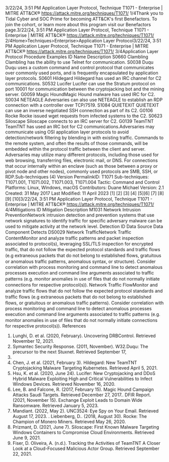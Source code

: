 3/22/24, 3:51 PM Application Layer Protocol, Technique T1071 - Enterprise | MITRE ATT&CK®
https://attack.mitre.org/techniques/T1071/ 1/4Thank you to Tidal Cyber and SOC Prime for becoming ATT&CK's ﬁrst Benefactors. To join the cohort, or learn more about this program visit our
Benefactors page.3/22/24, 3:51 PM Application Layer Protocol, Technique T1071 - Enterprise | MITRE ATT&CK®
https://attack.mitre.org/techniques/T1071/ 2/4Home>Techniques>Enterprise>Application Layer Protocol3/22/24, 3:51 PM Application Layer Protocol, Technique T1071 - Enterprise | MITRE ATT&CK®
https://attack.mitre.org/techniques/T1071/ 3/4Application Layer Protocol
Procedure Examples
ID Name Description
S0660 Clambling Clambling has the ability to use Telnet for communication.
S0038 Duqu Duqu uses a custom command and control protocol that communicates over commonly used ports, and is
frequently encapsulated by application layer protocols.
S0601 Hildegard Hildegard has used an IRC channel for C2 communications.
S0532 Lucifer Lucifer can use the Stratum protocol on port 10001 for communication between the cryptojacking bot and the
mining server.
G0059 Magic
HoundMagic Hound malware has used IRC for C2.
S0034 NETEAGLE Adversaries can also use NETEAGLE to establish an RDP connection with a controller over TCP/7519.
S1084 QUIETEXIT QUIETEXIT can use an inverse negotiated SSH connection as part of its C2.
G0106 Rocke Rocke issued wget requests from infected systems to the C2.
S0623 Siloscape Siloscape connects to an IRC server for C2.
G0139 TeamTNT TeamTNT has used an IRC bot for C2 communications.Adversaries may communicate using OSI application layer protocols to avoid detection/network ﬁltering by blending in with existing traﬃc.
Commands to the remote system, and often the results of those commands, will be embedded within the protocol traﬃc between the client
and server.
Adversaries may utilize many different protocols, including those used for web browsing, transferring ﬁles, electronic mail, or DNS. For
connections that occur internally within an enclave (such as those between a proxy or pivot node and other nodes), commonly used
protocols are SMB, SSH, or RDP.Sub-techniques (4)
Version PermalinkID: T1071
Sub-techniques:  T1071.001, T1071.002, T1071.003, T1071.004
 
Tactic: Command and Control
 
Platforms: Linux, Windows, macOS
Contributors: Duane Michael
Version: 2.1
Created: 31 May 2017
Last Modiﬁed: 11 April 2023
[1]
[2]
[3]
[4]
[5][6]
[7]
[8]
[9]
[10]3/22/24, 3:51 PM Application Layer Protocol, Technique T1071 - Enterprise | MITRE ATT&CK®
https://attack.mitre.org/techniques/T1071/ 4/4Mitigations
ID Mitigation Description
M1031 Network Intrusion
PreventionNetwork intrusion detection and prevention systems that use network signatures to identify traﬃc for
speciﬁc adversary malware can be used to mitigate activity at the network level.
Detection
ID Data Source Data Component Detects
DS0029 Network TraﬃcNetwork Traﬃc
ContentMonitor and analyze traﬃc patterns and packet inspection associated to protocol(s),
leveraging SSL/TLS inspection for encrypted traﬃc, that do not follow the expected
protocol standards and traﬃc ﬂows (e.g extraneous packets that do not belong to
established ﬂows, gratuitous or anomalous traﬃc patterns, anomalous syntax, or
structure). Consider correlation with process monitoring and command line to detect
anomalous processes execution and command line arguments associated to traﬃc
patterns (e.g. monitor anomalies in use of ﬁles that do not normally initiate connections
for respective protocol(s)).
Network Traﬃc
FlowMonitor and analyze traﬃc ﬂows that do not follow the expected protocol standards and
traﬃc ﬂows (e.g extraneous packets that do not belong to established ﬂows, or
gratuitous or anomalous traﬃc patterns). Consider correlation with process monitoring
and command line to detect anomalous processes execution and command line
arguments associated to traﬃc patterns (e.g. monitor anomalies in use of ﬁles that do
not normally initiate connections for respective protocol(s)).
References
1. Lunghi, D. et al. (2020, February). Uncovering DRBControl.
Retrieved November 12, 2021.
2. Symantec Security Response. (2011, November). W32.Duqu:
The precursor to the next Stuxnet. Retrieved September 17,
2015.
3. Chen, J. et al. (2021, February 3). Hildegard: New TeamTNT
Cryptojacking Malware Targeting Kubernetes. Retrieved April
5, 2021.
4. Hsu, K. et al. (2020, June 24). Lucifer: New Cryptojacking and
DDoS Hybrid Malware Exploiting High and Critical
Vulnerabilities to Infect Windows Devices. Retrieved November
16, 2020.
5. Lee, B. and Falcone, R. (2017, February 15). Magic Hound
Campaign Attacks Saudi Targets. Retrieved December 27,
2017. . DFIR Report. (2021, November 15). Exchange Exploit Leads to
Domain Wide Ransomware. Retrieved January 5, 2023.
7. Mandiant. (2022, May 2). UNC3524: Eye Spy on Your Email.
Retrieved August 17, 2023.
 . Liebenberg, D.. (2018, August 30). Rocke: The Champion of
Monero Miners. Retrieved May 26, 2020.
9. Prizmant, D. (2021, June 7). Siloscape: First Known Malware
Targeting Windows Containers to Compromise Cloud
Environments. Retrieved June 9, 2021.
10. Fiser, D. Oliveira, A. (n.d.). Tracking the Activities of TeamTNT
A Closer Look at a Cloud-Focused Malicious Actor Group.
Retrieved September 22, 2021.